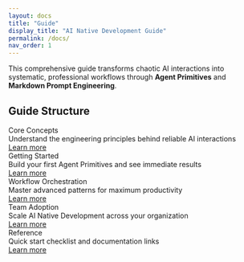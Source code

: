 ```yaml
---
layout: docs
title: "Guide"
display_title: "AI Native Development Guide"
permalink: /docs/
nav_order: 1
---
```


This comprehensive guide transforms chaotic AI interactions into systematic, professional workflows through **Agent Primitives** and **Markdown Prompt Engineering**.

## Guide Structure

<div class="guide-sections">
  <div class="guide-card">
    <div class="guide-title">Core Concepts</div>
    <div class="guide-description">Understand the engineering principles behind reliable AI interactions</div>
    <a href="concepts/" class="path-link">Learn more</a>
  </div>

  <div class="guide-card">
    <div class="guide-title">Getting Started</div>
    <div class="guide-description">Build your first Agent Primitives and see immediate results</div>
    <a href="getting-started/" class="path-link">Learn more</a>
  </div>

  <div class="guide-card">
    <div class="guide-title">Workflow Orchestration</div>
    <div class="guide-description">Master advanced patterns for maximum productivity</div>
    <a href="workflows/" class="path-link">Learn more</a>
  </div>

  <div class="guide-card">
    <div class="guide-title">Team Adoption</div>
    <div class="guide-description">Scale AI Native Development across your organization</div>
    <a href="team-adoption/" class="path-link">Learn more</a>
  </div>

  <div class="guide-card">
    <div class="guide-title">Reference</div>
    <div class="guide-description">Quick start checklist and documentation links</div>
    <a href="reference/" class="path-link">Learn more</a>
  </div>
</div>
